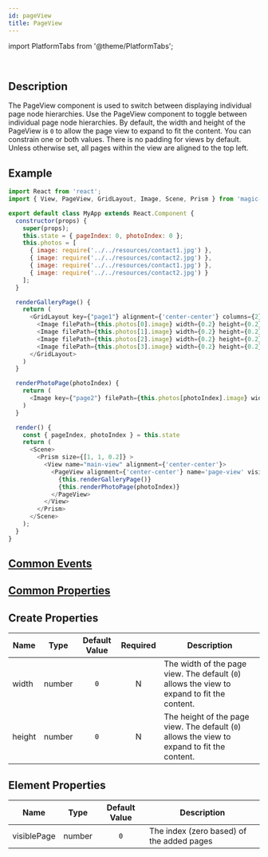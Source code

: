 ```yaml
---
id: pageView
title: PageView
---
```


import PlatformTabs from '@theme/PlatformTabs';

<PlatformTabs  extension='gif' component='pageview'/>​

## Description

The PageView component is used to switch between displaying individual page node hierarchies. Use the PageView component to toggle between individual page node hierarchies. By default, the width and height of the PageView is `0` to allow the page view to expand to fit the content. You can constrain one or both values. There is no padding for views by default. Unless otherwise set, all pages within the view are aligned to the top left.

## Example

```javascript
import React from 'react';
import { View, PageView, GridLayout, Image, Scene, Prism } from 'magic-script-components';

export default class MyApp extends React.Component {
  constructor(props) {
    super(props);
    this.state = { pageIndex: 0, photoIndex: 0 };
    this.photos = [
      { image: require('../../resources/contact1.jpg') },
      { image: require('../../resources/contact2.jpg') },
      { image: require('../../resources/contact1.jpg') },
      { image: require('../../resources/contact2.jpg') }
    ];
  }

  renderGalleryPage() {
    return (
      <GridLayout key={"page1"} alignment={'center-center'} columns={2} defaultItemPadding={[0.02, 0.02, 0.02, 0.02]}>
        <Image filePath={this.photos[0].image} width={0.2} height={0.2} onClick={event => this.setState({ pageIndex: 1, photoIndex: 0 })} />
        <Image filePath={this.photos[1].image} width={0.2} height={0.2} onClick={event => this.setState({ pageIndex: 1, photoIndex: 1 })} />
        <Image filePath={this.photos[2].image} width={0.2} height={0.2} onClick={event => this.setState({ pageIndex: 1, photoIndex: 2 })} />
        <Image filePath={this.photos[3].image} width={0.2} height={0.2} onClick={event => this.setState({ pageIndex: 1, photoIndex: 3 })} />
      </GridLayout>
    )
  }

  renderPhotoPage(photoIndex) {
    return (
      <Image key={"page2"} filePath={this.photos[photoIndex].image} width={0.5} height={0.5} onClick={event => this.setState({ pageIndex: 0 })} />
    )
  }

  render() {
    const { pageIndex, photoIndex } = this.state
    return (
      <Scene>
        <Prism size={[1, 1, 0.2]} >
          <View name="main-view" alignment={'center-center'}>
            <PageView alignment={'center-center'} name='page-view' visiblePage={pageIndex}>
              {this.renderGalleryPage()}
              {this.renderPhotoPage(photoIndex)}
            </PageView>
          </View>
        </Prism>
      </Scene>
    );
  }
}
```

## [Common Events](../events/CommonEvents.md)

## [Common Properties](../types/Properties.md)

## Create Properties

| Name   | Type   | Default Value | Required | Description                                                                                  |
| ------ | ------ | :-----------: | :------: | -------------------------------------------------------------------------------------------- |
| width  | number |      `0`      |    N     | The width of the page view. The default (`0`) allows the view to expand to fit the content.  |
| height | number |      `0`      |    N     | The height of the page view. The default (`0`) allows the view to expand to fit the content. |

## Element Properties

| Name        | Type   | Default Value | Description                               |
| ----------- | ------ | :-----------: | ----------------------------------------- |
| visiblePage | number |      `0`      | The index (zero based) of the added pages |
